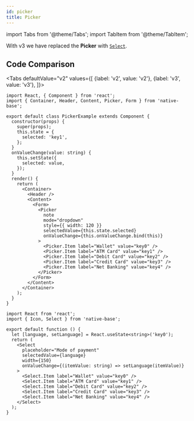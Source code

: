 ```yaml
---
id: picker
title: Picker
---
```


import Tabs from '@theme/Tabs';
import TabItem from '@theme/TabItem';

With v3 we have replaced the **Picker** with [`Select`](select.md).

## Code Comparison

<Tabs
defaultValue="v2"
values={[
{label: 'v2', value: 'v2'},
{label: 'v3', value: 'v3'},
]}>
<TabItem value="v2">

```tsx
import React, { Component } from 'react';
import { Container, Header, Content, Picker, Form } from 'native-base';

export default class PickerExample extends Component {
  constructor(props) {
    super(props);
    this.state = {
      selected: 'key1',
    };
  }
  onValueChange(value: string) {
    this.setState({
      selected: value,
    });
  }
  render() {
    return (
      <Container>
        <Header />
        <Content>
          <Form>
            <Picker
              note
              mode="dropdown"
              style={{ width: 120 }}
              selectedValue={this.state.selected}
              onValueChange={this.onValueChange.bind(this)}
            >
              <Picker.Item label="Wallet" value="key0" />
              <Picker.Item label="ATM Card" value="key1" />
              <Picker.Item label="Debit Card" value="key2" />
              <Picker.Item label="Credit Card" value="key3" />
              <Picker.Item label="Net Banking" value="key4" />
            </Picker>
          </Form>
        </Content>
      </Container>
    );
  }
}
```

</TabItem>
<TabItem value="v3">

```tsx
import React from 'react';
import { Icon, Select } from 'native-base';

export default function () {
  let [language, setLanguage] = React.useState<string>('key0');
  return (
    <Select
      placeholder="Mode of payment"
      selectedValue={language}
      width={150}
      onValueChange={(itemValue: string) => setLanguage(itemValue)}
    >
      <Select.Item label="Wallet" value="key0" />
      <Select.Item label="ATM Card" value="key1" />
      <Select.Item label="Debit Card" value="key2" />
      <Select.Item label="Credit Card" value="key3" />
      <Select.Item label="Net Banking" value="key4" />
    </Select>
  );
}
```

</TabItem>
</Tabs>
